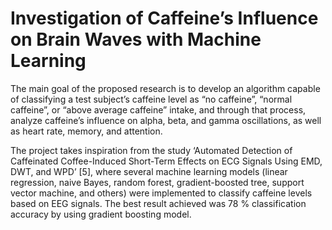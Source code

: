 # Investigation of Caffeine’s Influence on Brain Waves with Machine Learning


The main goal of the proposed research is to develop an algorithm capable of classifying a test subject’s caffeine level as “no caffeine”, “normal caffeine”, or “above average caffeine” intake, and through that process, analyze caffeine’s influence on alpha, beta, and gamma oscillations, as well as heart rate, memory, and attention. 

The project takes inspiration from the study ‘Automated Detection of Caffeinated Coffee-Induced Short-Term Effects on ECG Signals Using EMD, DWT, and WPD’ [5], where several machine learning models (linear regression, naive Bayes, random forest, gradient-boosted tree, support vector machine, and others) were implemented to classify caffeine levels based on EEG signals. The best result achieved was 78 % classification accuracy by using gradient boosting model. 
